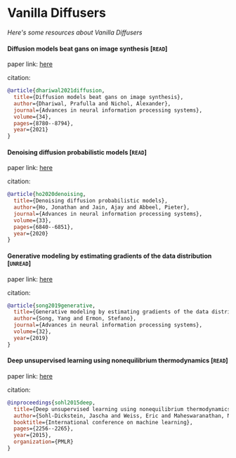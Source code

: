 # Vanilla Diffusers
*Here's some resources about Vanilla Diffusers*



#### Diffusion models beat gans on image synthesis [`READ`]

paper link: [here](https://proceedings.neurips.cc/paper_files/paper/2021/file/49ad23d1ec9fa4bd8d77d02681df5cfa-Paper.pdf)

citation: 
```bibtex
@article{dhariwal2021diffusion,
  title={Diffusion models beat gans on image synthesis},
  author={Dhariwal, Prafulla and Nichol, Alexander},
  journal={Advances in neural information processing systems},
  volume={34},
  pages={8780--8794},
  year={2021}
}
```
    


#### Denoising diffusion probabilistic models [`READ`]

paper link: [here](https://proceedings.neurips.cc/paper/2020/file/4c5bcfec8584af0d967f1ab10179ca4b-Paper.pdf)

citation: 
```bibtex
@article{ho2020denoising,
  title={Denoising diffusion probabilistic models},
  author={Ho, Jonathan and Jain, Ajay and Abbeel, Pieter},
  journal={Advances in neural information processing systems},
  volume={33},
  pages={6840--6851},
  year={2020}
}
```
    

#### Generative modeling by estimating gradients of the data distribution [`UNREAD`]

paper link: [here](https://proceedings.neurips.cc/paper_files/paper/2019/file/3001ef257407d5a371a96dcd947c7d93-Paper.pdf)

citation: 
```bibtex
@article{song2019generative,
  title={Generative modeling by estimating gradients of the data distribution},
  author={Song, Yang and Ermon, Stefano},
  journal={Advances in neural information processing systems},
  volume={32},
  year={2019}
}
```


#### Deep unsupervised learning using nonequilibrium thermodynamics [`READ`]

paper link: [here](http://proceedings.mlr.press/v37/sohl-dickstein15.pdf)

citation: 
```bibtex
@inproceedings{sohl2015deep,
  title={Deep unsupervised learning using nonequilibrium thermodynamics},
  author={Sohl-Dickstein, Jascha and Weiss, Eric and Maheswaranathan, Niru and Ganguli, Surya},
  booktitle={International conference on machine learning},
  pages={2256--2265},
  year={2015},
  organization={PMLR}
}
```
    
